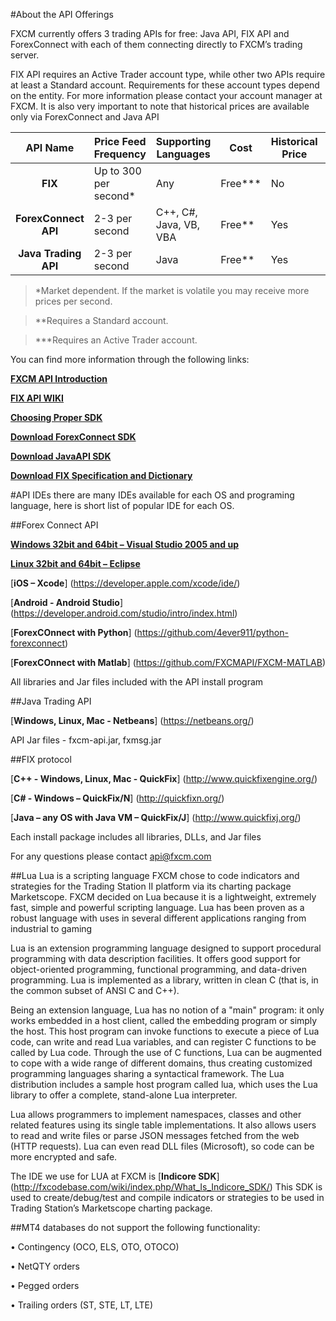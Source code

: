 ﻿#About the API Offerings

FXCM currently offers 3 trading APIs for free:  Java API, FIX API and ForexConnect with each of them connecting directly to FXCM’s trading server.
 
FIX API requires an Active Trader account type, while other two APIs require at least a Standard account. Requirements for these account types depend on the entity. For more information please contact your account manager at FXCM.
It is also very important to note that historical prices are available only via ForexConnect and Java API

|API Name|Price Feed Frequency|Supporting Languages|Cost|Historical Price|Support CFD|Support MT4|
|:---:|---|---|---|---|---|---|
|**FIX**|Up to 300 per second*|Any|Free***|No|Yes|No|
|**ForexConnect API**|2-3 per second|C++, C#, Java, VB, VBA|Free**|Yes|Yes|Limited Yes|
|**Java Trading API**|2-3 per second|Java|Free**|Yes|Yes|Limited Yes|


>*Market dependent. If the market is volatile you may receive more prices per second.

>**Requires a Standard account.

>***Requires an Active Trader account.


You can find more information through the following links:

[**FXCM API Introduction**](https://www.fxcm.com/services/api-trading/)

[**FIX API WIKI**](https://apiwiki.fxcorporate.com/doku.php?id=fix_api/)

[**Choosing Proper SDK**](http://fxcodebase.com/wiki/index.php/Choosing_Proper_SDK)

[**Download ForexConnect SDK**](http://www.fxcodebase.com/wiki/index.php/Download)

[**Download JavaAPI SDK**](https://apiwiki.fxcorporate.com/api/java/trading_sdk.zip)

[**Download FIX Specification and Dictionary**](https://www.fxcm.com/forms/eula/)

#API IDEs
there are many IDEs available for each OS and programing language, here is short list of popular IDE for each OS.

##Forex Connect API

[**Windows 32bit and 64bit – Visual Studio 2005 and up**](https://www.visualstudio.com/en-us/downloads/download-visual-studio-vs.aspx)

[**Linux 32bit and 64bit – Eclipse**](https://eclipse.org/)

[**iOS – Xcode**]  (https://developer.apple.com/xcode/ide/)

[**Android - Android Studio**]  (https://developer.android.com/studio/intro/index.html)

[**ForexCOnnect with Python**] (https://github.com/4ever911/python-forexconnect)

[**ForexCOnnect with Matlab**] (https://github.com/FXCMAPI/FXCM-MATLAB)

All libraries and Jar files included with the API install program

##Java Trading API

[**Windows, Linux, Mac  - Netbeans**] (https://netbeans.org/)

API Jar files - fxcm-api.jar, fxmsg.jar

##FIX protocol

[**C++ - Windows, Linux, Mac - QuickFix**] (http://www.quickfixengine.org/)

[**C# - Windows – QuickFix/N**] (http://quickfixn.org/)

[**Java – any OS with Java VM – QuickFix/J**] (http://www.quickfixj.org/)

Each install package includes all libraries, DLLs, and Jar files

For any questions please contact api@fxcm.com

##Lua
Lua is a scripting language FXCM chose to code indicators and strategies for the Trading Station II platform via its charting package Marketscope. 
FXCM decided on Lua because it is a lightweight, extremely fast, simple and powerful scripting language. 
Lua has been proven as a robust language with uses in several different applications ranging from industrial to gaming

Lua is an extension programming language designed to support procedural programming with data description facilities. 
It offers good support for object-oriented programming, functional programming, and data-driven programming. 
Lua is implemented as a library, written in clean C (that is, in the common subset of ANSI C and C++).

Being an extension language, Lua has no notion of a "main" program: 
it only works embedded in a host client, called the embedding program or simply the host. 
This host program can invoke functions to execute a piece of Lua code, can write and read Lua variables, and can register C functions to be called by Lua code. 
Through the use of C functions, Lua can be augmented to cope with a wide range of different domains, thus creating customized programming languages sharing a syntactical framework. 
The Lua distribution includes a sample host program called lua, which uses the Lua library to offer a complete, stand-alone Lua interpreter.

Lua allows programmers to implement namespaces, classes and other related features using its single table implementations. 
It also allows users to read and write files or parse JSON messages fetched from the web (HTTP requests). 
Lua can even read DLL files (Microsoft), so code can be more encrypted and safe.

The IDE we use for LUA at FXCM is [**Indicore SDK**] (http://fxcodebase.com/wiki/index.php/What_Is_Indicore_SDK/)
This SDK is used to create/debug/test and compile indicators or strategies to be used in Trading Station’s Marketscope charting package.

##MT4 databases do not support the following functionality: 

•	Contingency (OCO, ELS, OTO, OTOCO)

•	NetQTY orders

•	Pegged orders

•	Trailing orders (ST, STE, LT, LTE)


